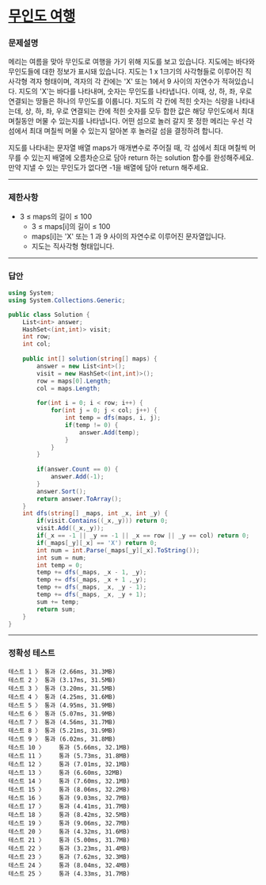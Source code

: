 # <a href="https://school.programmers.co.kr/learn/courses/30/lessons/154540">무인도 여행</a>

### 문제설명

메리는 여름을 맞아 무인도로 여행을 가기 위해 지도를 보고 있습니다. 지도에는 바다와 무인도들에 대한 정보가 표시돼 있습니다. 지도는 1 x 1크기의 사각형들로 이루어진 직사각형 격자 형태이며, 격자의 각 칸에는 'X' 또는 1에서 9 사이의 자연수가 적혀있습니다. 지도의 'X'는 바다를 나타내며, 숫자는 무인도를 나타냅니다. 이때, 상, 하, 좌, 우로 연결되는 땅들은 하나의 무인도를 이룹니다. 지도의 각 칸에 적힌 숫자는 식량을 나타내는데, 상, 하, 좌, 우로 연결되는 칸에 적힌 숫자를 모두 합한 값은 해당 무인도에서 최대 며칠동안 머물 수 있는지를 나타냅니다. 어떤 섬으로 놀러 갈지 못 정한 메리는 우선 각 섬에서 최대 며칠씩 머물 수 있는지 알아본 후 놀러갈 섬을 결정하려 합니다.

지도를 나타내는 문자열 배열 maps가 매개변수로 주어질 때, 각 섬에서 최대 며칠씩 머무를 수 있는지 배열에 오름차순으로 담아 return 하는 solution 함수를 완성해주세요. 만약 지낼 수 있는 무인도가 없다면 -1을 배열에 담아 return 해주세요.

***

### 제한사항

 - 3 ≤ maps의 길이 ≤ 100
   - 3 ≤ maps[i]의 길이 ≤ 100
   - maps[i]는 'X' 또는 1 과 9 사이의 자연수로 이루어진 문자열입니다.
   - 지도는 직사각형 형태입니다.

***

### 답안
``` csharp
using System;
using System.Collections.Generic;

public class Solution {
    List<int> answer;
    HashSet<(int,int)> visit;
    int row;
    int col;
    
    public int[] solution(string[] maps) {
        answer = new List<int>();
        visit = new HashSet<(int,int)>();
        row = maps[0].Length;
        col = maps.Length;
        
        for(int i = 0; i < row; i++) {
            for(int j = 0; j < col; j++) {
                int temp = dfs(maps, i, j);
                if(temp != 0) {
                    answer.Add(temp);
                }
            }
        }
        
        if(answer.Count == 0) {
            answer.Add(-1);
        }
        answer.Sort();
        return answer.ToArray();
    }
    int dfs(string[] _maps, int _x, int _y) {
        if(visit.Contains((_x,_y))) return 0;
        visit.Add((_x,_y));
        if(_x == -1 || _y == -1 || _x == row || _y == col) return 0;
        if(_maps[_y][_x] == 'X') return 0;
        int num = int.Parse(_maps[_y][_x].ToString());
        int sum = num;
        int temp = 0;
        temp += dfs(_maps, _x - 1, _y);
        temp += dfs(_maps, _x + 1 ,_y);
        temp += dfs(_maps, _x, _y - 1);
        temp += dfs(_maps, _x, _y + 1);
        sum += temp;
        return sum;
    }
}
```

***

### 정확성 테스트
```
테스트 1 〉	통과 (2.66ms, 31.3MB)
테스트 2 〉	통과 (3.17ms, 31.5MB)
테스트 3 〉	통과 (3.20ms, 31.5MB)
테스트 4 〉	통과 (4.25ms, 31.6MB)
테스트 5 〉	통과 (4.95ms, 31.9MB)
테스트 6 〉	통과 (5.07ms, 31.9MB)
테스트 7 〉	통과 (4.56ms, 31.7MB)
테스트 8 〉	통과 (5.21ms, 31.9MB)
테스트 9 〉	통과 (6.02ms, 31.8MB)
테스트 10 〉	통과 (5.66ms, 32.1MB)
테스트 11 〉	통과 (5.73ms, 31.8MB)
테스트 12 〉	통과 (7.01ms, 32.1MB)
테스트 13 〉	통과 (6.60ms, 32MB)
테스트 14 〉	통과 (7.60ms, 32.1MB)
테스트 15 〉	통과 (8.06ms, 32.2MB)
테스트 16 〉	통과 (9.03ms, 32.7MB)
테스트 17 〉	통과 (4.41ms, 31.7MB)
테스트 18 〉	통과 (8.42ms, 32.5MB)
테스트 19 〉	통과 (9.06ms, 32.7MB)
테스트 20 〉	통과 (4.32ms, 31.6MB)
테스트 21 〉	통과 (5.00ms, 31.7MB)
테스트 22 〉	통과 (3.23ms, 31.4MB)
테스트 23 〉	통과 (7.62ms, 32.3MB)
테스트 24 〉	통과 (8.04ms, 32.4MB)
테스트 25 〉	통과 (4.33ms, 31.7MB)
```